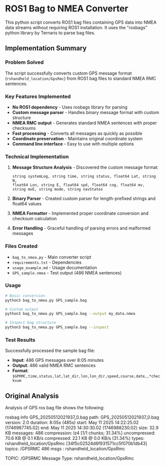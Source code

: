 # ROS1 Bag to NMEA Converter

This python script converts ROS1 bag files containing GPS data into NMEA data streams without requiring ROS1 installation. It uses the "rosbags" python library by Ternaris to parse bag files.

## Implementation Summary

### Problem Solved
The script successfully converts custom GPS message format (`rshandheld_location/GpsRmc`) from ROS1 bag files to standard NMEA RMC sentences.

### Key Features Implemented
- **No ROS1 dependency** - Uses rosbags library for parsing
- **Custom message parser** - Handles binary message format with custom structure
- **NMEA RMC output** - Generates standard NMEA sentences with proper checksums
- **Fast processing** - Converts all messages as quickly as possible
- **Coordinate preservation** - Maintains original coordinate system
- **Command line interface** - Easy to use with multiple options

### Technical Implementation
1. **Message Structure Analysis** - Discovered the custom message format:
   ```
   string systemLog, string time, string status, float64 Lat, string N,
   float64 Lon, string E, float64 spd, float64 cog, float64 mv,
   string mvE, string mode, string navStates
   ```

2. **Binary Parser** - Created custom parser for length-prefixed strings and float64 values
3. **NMEA Formatter** - Implemented proper coordinate conversion and checksum calculation
4. **Error Handling** - Graceful handling of parsing errors and malformed messages

### Files Created
- `bag_to_nmea.py` - Main converter script
- `requirements.txt` - Dependencies
- `usage_example.md` - Usage documentation
- `GPS_sample.nmea` - Test output (486 NMEA sentences)

### Usage
```bash
# Basic conversion
python3 bag_to_nmea.py GPS_sample.bag

# Custom output
python3 bag_to_nmea.py GPS_sample.bag --output my_data.nmea

# Inspect bag structure
python3 bag_to_nmea.py GPS_sample.bag --inspect
```

### Test Results
Successfully processed the sample bag file:
- **Input**: 486 GPS messages over 8:05 minutes
- **Output**: 486 valid NMEA RMC sentences
- **Format**: `$GPRMC,time,status,lat,lat_dir,lon,lon_dir,speed,course,date,,*checksum`

## Original Analysis

Analysis of GPS ros bag file shows the following:

rosbag info GPS_20250512021937_0.bag
path: GPS_20250512021937_0.bag
version: 2.0
duration: 8:05s (485s)
start: May 11 2025 14:22:25.02 (1746987745.02)
end: May 11 2025 14:30:30.02 (1746988230.02)
size: 32.9 KB
messages: 486
compression: lz4 [1/1 chunks; 31.34%]
uncompressed: 70.6 KB @ 0.1 KB/s
compressed: 22.1 KB @ 0.0 KB/s (31.34%)
types: rshandheld_location/GpsRmc [34f5c02524d6f931571cc5f070b1db43]
topics: /GPSRMC 486 msgs : rshandheld_location/GpsRmc

TOPIC: /GPSRMC
Message Type: rshandheld_location/GpsRmc
